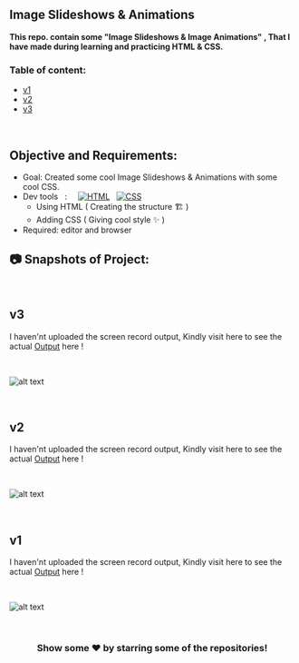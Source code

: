  
## Image Slideshows & Animations
**This repo. contain some "Image Slideshows & Image Animations" , That I have made during learning and practicing HTML & CSS.**
<br>

### Table of content:


* [v1](#v1)
* [v2](#v2)
* [v3](#v3)

<br>

## Objective and Requirements:
- Goal: Created some cool Image Slideshows & Animations with some cool CSS.
- Dev tools  &nbsp; :  &nbsp; &nbsp; <a href="#"><img alt="HTML" src="https://img.shields.io/badge/HTML-E34F26.svg?logo=html5&logoColor=white"></a>  &nbsp;  <a href="#"><img alt="CSS" src="https://img.shields.io/badge/CSS-1572B6.svg?logo=css3&logoColor=white"></a> 
   *  Using HTML ( Creating the structure 🏗️ ) 
   *  Adding CSS ( Giving cool style ✨ )
- Required: editor and browser

##  :camera: Snapshots of Project:
<br>

## v3

I haven'nt uploaded the screen record output, Kindly visit here to see the actual [Output](https://imagetransition-v3-ayushsleeping.netlify.app/) here !

<br>

 ![alt text](https://github.com/ayush-sleeping/Image-Slideshow-and-Transition/blob/main/OutPut/v3.png)
 
 <br>

## v2

I haven'nt uploaded the screen record output, Kindly visit here to see the actual [Output](https://imageslideshow-v2-ayushsleeping.netlify.app/) here !

<br>

 ![alt text](https://github.com/ayush-sleeping/Image-Slideshow-and-Transition/blob/main/OutPut/v2.png)
 
 <br>
 
## v1

I haven'nt uploaded the screen record output, Kindly visit here to see the actual [Output](https://imageslideshow-v1-ayushsleeping.netlify.app/) here !

<br>

 ![alt text](https://github.com/ayush-sleeping/Image-Slideshow-and-Transition/blob/main/OutPut/v1.png)
 
 <br>
 


 

 

 
 <div align="center">

### Show some ❤️ by starring some of the repositories!

</div>
